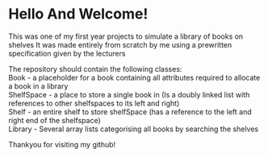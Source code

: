 # Hello And Welcome!
This was one of my first year projects to simulate a library of books on shelves It was made entirely from scratch by me using a prewritten specification given by the lecturers

The repository should contain the following classes:  
Book - a placeholder for a book containing all attributes required to allocate a book in a library  
ShelfSpace - a place to store a single book in (Is a doubly linked list with references to other shelfspaces to its left and right)  
Shelf - an entire shelf to store shelfSpace (has a reference to the left and right end of the shelfspace)  
Library - Several array lists categorising all books by searching the shelves  

Thankyou for visiting my github!
